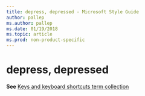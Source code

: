 ```yaml
---
title: depress, depressed - Microsoft Style Guide
author: pallep
ms.author: pallep
ms.date: 01/19/2018
ms.topic: article
ms.prod: non-product-specific
---
```


# depress, depressed

**See** [Keys and keyboard shortcuts term collection](/style-guide/a-z-word-list-term-collections/term-collections/keys-keyboard-shortcuts)
